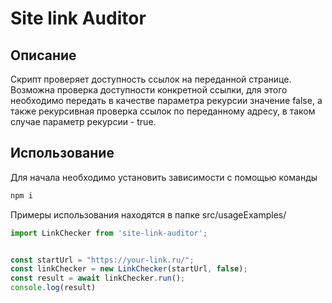 # Site link Auditor
## Описание
Скрипт проверяет доступность ссылок на переданной странице. Возможна проверка доступности конкретной ссылки, для этого необходимо передать в качестве параметра рекурсии значение false, а также рекурсивная проверка ссылок по переданному адресу, в таком случае параметр рекурсии - true. 

## Использование
Для начала необходимо установить зависимости с помощью команды
```bash
npm i
```
Примеры использования находятся в папке src/usageExamples/

```js
import LinkChecker from 'site-link-auditor';


const startUrl = "https://your-link.ru/";
const linkChecker = new LinkChecker(startUrl, false);
const result = await linkChecker.run();
console.log(result)
```

